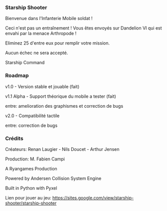 ### Starship Shooter

Bienvenue dans l'Infanterie Mobile soldat !

Ceci n'est pas un entraînement ! Vous êtes envoyés sur Dandelion VI qui est envahi par la menace Arthropode !

Eliminez 25 d'entre eux pour remplir votre mission.

Aucun échec ne sera accepté.

Starship Command

### Roadmap

v1.0 - Version stable et jouable (fait)

v1.1 Alpha - Support théorique du mobile a tester (fait)

entre: amelioration des graphismes et correction de bugs 

v2.0 - Compatibilité tactile

entre: correction de bugs

### Crédits

Créateurs: Renan Laugier - Nils Doucet - Arthur Jensen

Production: M. Fabien Campi

A Ryangames Production

Powered by Andersen Collision System Engine

Built in Python with Pyxel

Lien pour jouer au jeu:
https://sites.google.com/view/starship-shooter/starship-shooter
